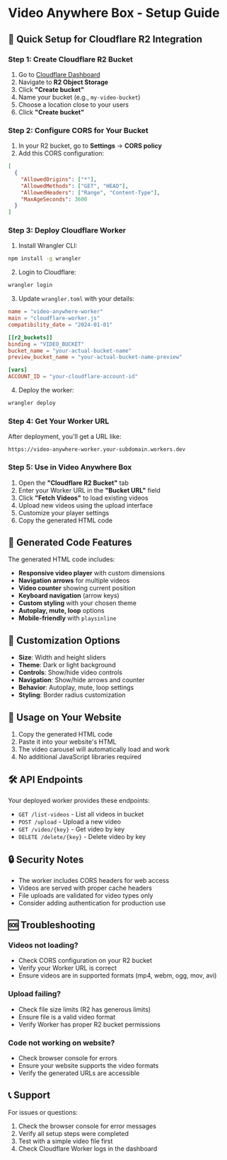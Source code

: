 # Video Anywhere Box - Setup Guide

## 🚀 Quick Setup for Cloudflare R2 Integration

### Step 1: Create Cloudflare R2 Bucket

1. Go to [Cloudflare Dashboard](https://dash.cloudflare.com)
2. Navigate to **R2 Object Storage**
3. Click **"Create bucket"**
4. Name your bucket (e.g., `my-video-bucket`)
5. Choose a location close to your users
6. Click **"Create bucket"**

### Step 2: Configure CORS for Your Bucket

1. In your R2 bucket, go to **Settings** → **CORS policy**
2. Add this CORS configuration:

```json
[
  {
    "AllowedOrigins": ["*"],
    "AllowedMethods": ["GET", "HEAD"],
    "AllowedHeaders": ["Range", "Content-Type"],
    "MaxAgeSeconds": 3600
  }
]
```

### Step 3: Deploy Cloudflare Worker

1. Install Wrangler CLI:
```bash
npm install -g wrangler
```

2. Login to Cloudflare:
```bash
wrangler login
```

3. Update `wrangler.toml` with your details:
```toml
name = "video-anywhere-worker"
main = "cloudflare-worker.js"
compatibility_date = "2024-01-01"

[[r2_buckets]]
binding = "VIDEO_BUCKET"
bucket_name = "your-actual-bucket-name"
preview_bucket_name = "your-actual-bucket-name-preview"

[vars]
ACCOUNT_ID = "your-cloudflare-account-id"
```

4. Deploy the worker:
```bash
wrangler deploy
```

### Step 4: Get Your Worker URL

After deployment, you'll get a URL like:
```
https://video-anywhere-worker.your-subdomain.workers.dev
```

### Step 5: Use in Video Anywhere Box

1. Open the **"Cloudflare R2 Bucket"** tab
2. Enter your Worker URL in the **"Bucket URL"** field
3. Click **"Fetch Videos"** to load existing videos
4. Upload new videos using the upload interface
5. Customize your player settings
6. Copy the generated HTML code

## 🎯 Generated Code Features

The generated HTML code includes:

- **Responsive video player** with custom dimensions
- **Navigation arrows** for multiple videos
- **Video counter** showing current position
- **Keyboard navigation** (arrow keys)
- **Custom styling** with your chosen theme
- **Autoplay, mute, loop** options
- **Mobile-friendly** with `playsinline`

## 🔧 Customization Options

- **Size**: Width and height sliders
- **Theme**: Dark or light background
- **Controls**: Show/hide video controls
- **Navigation**: Show/hide arrows and counter
- **Behavior**: Autoplay, mute, loop settings
- **Styling**: Border radius customization

## 📱 Usage on Your Website

1. Copy the generated HTML code
2. Paste it into your website's HTML
3. The video carousel will automatically load and work
4. No additional JavaScript libraries required

## 🛠️ API Endpoints

Your deployed worker provides these endpoints:

- `GET /list-videos` - List all videos in bucket
- `POST /upload` - Upload a new video
- `GET /video/{key}` - Get video by key
- `DELETE /delete/{key}` - Delete video by key

## 🔒 Security Notes

- The worker includes CORS headers for web access
- Videos are served with proper cache headers
- File uploads are validated for video types only
- Consider adding authentication for production use

## 🆘 Troubleshooting

### Videos not loading?
- Check CORS configuration on your R2 bucket
- Verify your Worker URL is correct
- Ensure videos are in supported formats (mp4, webm, ogg, mov, avi)

### Upload failing?
- Check file size limits (R2 has generous limits)
- Ensure file is a valid video format
- Verify Worker has proper R2 bucket permissions

### Code not working on website?
- Check browser console for errors
- Ensure your website supports the video formats
- Verify the generated URLs are accessible

## 📞 Support

For issues or questions:
1. Check the browser console for error messages
2. Verify all setup steps were completed
3. Test with a simple video file first
4. Check Cloudflare Worker logs in the dashboard
